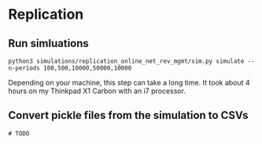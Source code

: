 # Replication

## Run simluations

```
python3 simulations/replication_online_net_rev_mgmt/sim.py simulate --n-periods 100,500,10000,50000,10000
```
Depending on your machine, this step can take a long time. It took about 4 hours on my Thinkpad X1 Carbon with an i7 processor.

## Convert pickle files from the simulation to CSVs

```
# TODO
```
